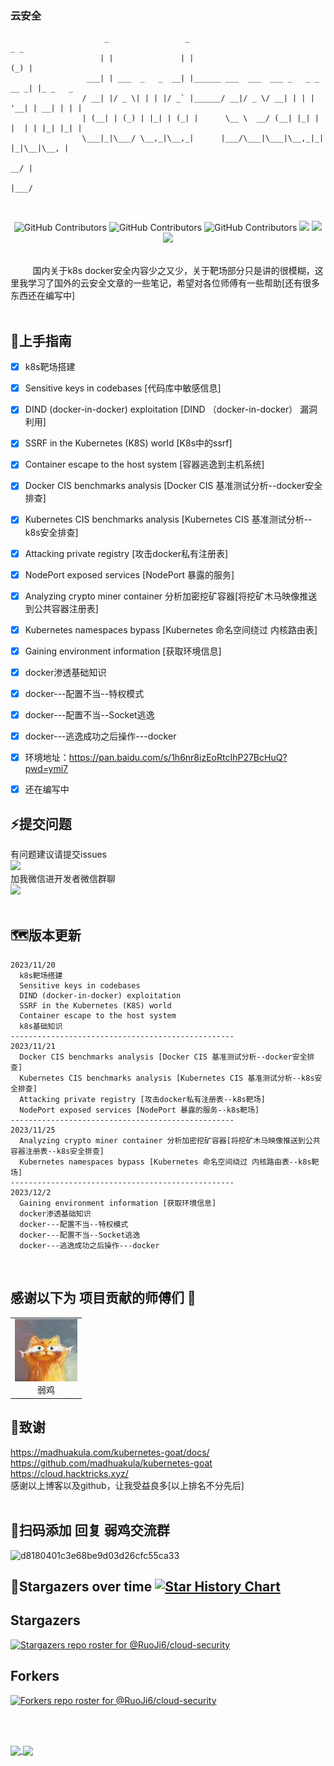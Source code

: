 ### 云安全
                         _                 _                                 _ _         
                        | |               | |                               (_) |        
                     ___| | ___  _   _  __| |______ ___  ___  ___ _   _ _ __ _| |_ _   _ 
                    / __| |/ _ \| | | |/ _` |______/ __|/ _ \/ __| | | | '__| | __| | | |
                    | (__| | (_) | |_| | (_| |      \__ \  __/ (__| |_| | |  | | |_| |_| |
                    \___|_|\___/ \__,_|\__,_|      |___/\___|\___|\__,_|_|  |_|\__|\__, |
                                                                                    __/ |
                                                                                   |___/ 
<br/>
  <p align="center">
    <img alt="GitHub Contributors" src="https://img.shields.io/badge/%E4%BD%9C%E8%80%85-%E5%BC%B1%E9%B8%A1-red" />
    <img alt="GitHub Contributors" src="https://img.shields.io/badge/%E5%8D%9A%E5%AE%A2-www.taoyuan.cool-blue" />
    <img alt="GitHub Contributors" src="https://img.shields.io/badge/%E5%AE%89%E5%85%A8%E5%9B%A2%E9%98%9F-One--fox-pink" />
    <img src="https://img.shields.io/badge/WeChat-vivo50KFCKFC-black">
    <img src="https://badgen.net/github/stars/RuoJi6/cloud-security/?icon=github&color=black">
    <img src="https://badgen.net/github/issues/RuoJi6/cloud-security">
</p>
<br/>
&nbsp;&nbsp;&nbsp;&nbsp;&nbsp;&nbsp;&nbsp;&nbsp; 国内关于k8s docker安全内容少之又少，关于靶场部分只是讲的很模糊，这里我学习了国外的云安全文章的一些笔记，希望对各位师傅有一些帮助[还有很多东西还在编写中]
<br/><br/>


## 🚀上手指南
* [x] k8s靶场搭建
* [x] Sensitive keys in codebases [代码库中敏感信息]
* [x] DIND (docker-in-docker) exploitation [DIND （docker-in-docker） 漏洞利用]
* [x] SSRF in the Kubernetes (K8S) world [K8s中的ssrf]
* [x] Container escape to the host system [容器逃逸到主机系统]
* [x] Docker CIS benchmarks analysis [Docker CIS 基准测试分析--docker安全排查]
* [x] Kubernetes CIS benchmarks analysis [Kubernetes CIS 基准测试分析--k8s安全排查]
* [x] Attacking private registry [攻击docker私有注册表]
* [x] NodePort exposed services [NodePort 暴露的服务]
* [x] Analyzing crypto miner container 分析加密挖矿容器[将挖矿木马映像推送到公共容器注册表]
* [x] Kubernetes namespaces bypass [Kubernetes 命名空间绕过 内核路由表]
* [x] Gaining environment information [获取环境信息]
* [x] docker渗透基础知识 
* [x] docker---配置不当--特权模式
* [x] docker---配置不当--Socket逃逸
* [x] docker---逃逸成功之后操作---docker
* [x] 环境地址：https://pan.baidu.com/s/1h6nr8izEoRtcIhP27BcHuQ?pwd=ymi7 
* [x] 还在编写中


## :zap:提交问题
有问题建议请提交issues<br/>
<a href="https://github.com/RuoJi6/cloud-security/issues"><img src="https://badgen.net/github/issues/RuoJi6/cloud-security"></a>
<br/>
加我微信进开发者微信群聊 
<br/><img src="https://img.shields.io/badge/WeChat-vivo50KFCKFC-green">
<br/>
<br/>

## :world_map:版本更新
```
2023/11/20
  k8s靶场搭建
  Sensitive keys in codebases
  DIND (docker-in-docker) exploitation
  SSRF in the Kubernetes (K8S) world
  Container escape to the host system
  k8s基础知识
--------------------------------------------------
2023/11/21
  Docker CIS benchmarks analysis [Docker CIS 基准测试分析--docker安全排查]
  Kubernetes CIS benchmarks analysis [Kubernetes CIS 基准测试分析--k8s安全排查]
  Attacking private registry [攻击docker私有注册表--k8s靶场]
  NodePort exposed services [NodePort 暴露的服务--k8s靶场]
--------------------------------------------------
2023/11/25
  Analyzing crypto miner container 分析加密挖矿容器[将挖矿木马映像推送到公共容器注册表--k8s安全排查]
  Kubernetes namespaces bypass [Kubernetes 命名空间绕过 内核路由表--k8s靶场]
--------------------------------------------------
2023/12/2
  Gaining environment information [获取环境信息]
  docker渗透基础知识 
  docker---配置不当--特权模式
  docker---配置不当--Socket逃逸
  docker---逃逸成功之后操作---docker
```

<br/>

## 感谢以下为 项目贡献的师傅们 :confetti_ball:

<table>
    <tr>
        <td align="center"><img alt="弱鸡" src="./avatar/2023.12.3.jpg" style="width: 100px;" /><br />弱鸡</td>
    </tr>
</table>




## :clap:致谢
https://madhuakula.com/kubernetes-goat/docs/<br/>
https://github.com/madhuakula/kubernetes-goat<br/>
https://cloud.hacktricks.xyz/<br/>
感谢以上博客以及github，让我受益良多[以上排名不分先后]
<br/><br/>

## 🚨扫码添加 回复  弱鸡交流群
![d8180401c3e68be9d03d26cfc55ca33](https://github.com/RuoJi6/cloud-security/assets/79234113/7bd77101-782f-4d0c-a4bc-4ee9f73308b9)

## :star2:Stargazers over time  [![Star History Chart](https://api.star-history.com/svg?repos=RuoJi6/cloud-security&type=Date)](https://star-history.com/#RuoJi6/cloud-security&Date)

## Stargazers

[![Stargazers repo roster for @RuoJi6/cloud-security](http://reporoster.com/stars/RuoJi6/cloud-security)](https://github.com/RuoJi6/cloud-security/stargazers)


## Forkers

[![Forkers repo roster for @RuoJi6/cloud-security](http://reporoster.com/forks/RuoJi6/cloud-security)](https://github.com/RuoJi6/cloud-security/network/members)


<br/><br/>

<a href="https://github.com/RuoJi6">
  <img height=150 align="center" src="https://github-readme-stats.vercel.app/api?username=RuoJi6"/>
</a>
<a href="https://github.com/RuoJi6/cloud-security/">
  <img height=150 align="center" src="https://github-readme-stats.vercel.app/api/top-langs?username=RuoJi6&layout=compact&langs_count=8&card_width=320" />
</a>


